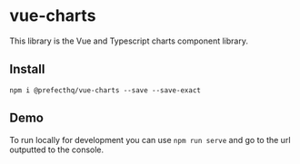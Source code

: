 # vue-charts
This library is the Vue and Typescript charts component library.
## Install
```
npm i @prefecthq/vue-charts --save --save-exact
```

## Demo
To run locally for development you can use `npm run serve` and go to the url outputted to the console.